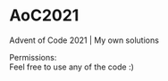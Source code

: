 # AoC2021
Advent of Code 2021 | My own solutions

Permissions: \
Feel free to use any of the code :)
